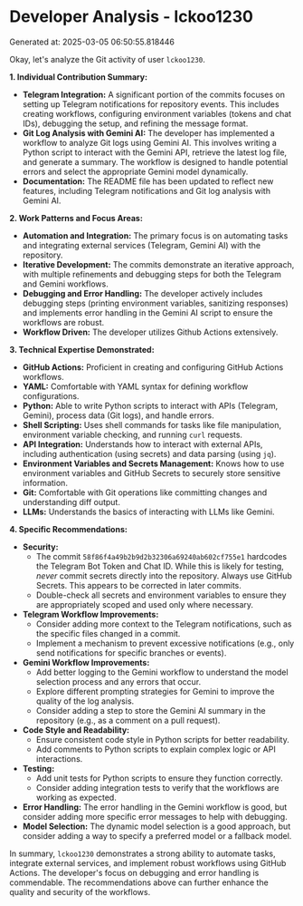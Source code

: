# Developer Analysis - lckoo1230
Generated at: 2025-03-05 06:50:55.818446

Okay, let's analyze the Git activity of user `lckoo1230`.

**1. Individual Contribution Summary:**

*   **Telegram Integration:** A significant portion of the commits focuses on setting up Telegram notifications for repository events. This includes creating workflows, configuring environment variables (tokens and chat IDs), debugging the setup, and refining the message format.
*   **Git Log Analysis with Gemini AI:** The developer has implemented a workflow to analyze Git logs using Gemini AI. This involves writing a Python script to interact with the Gemini API, retrieve the latest log file, and generate a summary. The workflow is designed to handle potential errors and select the appropriate Gemini model dynamically.
*   **Documentation:** The README file has been updated to reflect new features, including Telegram notifications and Git log analysis with Gemini AI.

**2. Work Patterns and Focus Areas:**

*   **Automation and Integration:** The primary focus is on automating tasks and integrating external services (Telegram, Gemini AI) with the repository.
*   **Iterative Development:** The commits demonstrate an iterative approach, with multiple refinements and debugging steps for both the Telegram and Gemini workflows.
*   **Debugging and Error Handling:** The developer actively includes debugging steps (printing environment variables, sanitizing responses) and implements error handling in the Gemini AI script to ensure the workflows are robust.
*   **Workflow Driven:** The developer utilizes Github Actions extensively.

**3. Technical Expertise Demonstrated:**

*   **GitHub Actions:** Proficient in creating and configuring GitHub Actions workflows.
*   **YAML:** Comfortable with YAML syntax for defining workflow configurations.
*   **Python:** Able to write Python scripts to interact with APIs (Telegram, Gemini), process data (Git logs), and handle errors.
*   **Shell Scripting:** Uses shell commands for tasks like file manipulation, environment variable checking, and running `curl` requests.
*   **API Integration:** Understands how to interact with external APIs, including authentication (using secrets) and data parsing (using `jq`).
*   **Environment Variables and Secrets Management:** Knows how to use environment variables and GitHub Secrets to securely store sensitive information.
*   **Git:** Comfortable with Git operations like committing changes and understanding diff output.
*   **LLMs:** Understands the basics of interacting with LLMs like Gemini.

**4. Specific Recommendations:**

*   **Security:**
    *   The commit `58f86f4a49b2b9d2b32306a69240ab602cf755e1` hardcodes the Telegram Bot Token and Chat ID.  While this is likely for testing, *never* commit secrets directly into the repository.  Always use GitHub Secrets.  This appears to be corrected in later commits.
    *   Double-check all secrets and environment variables to ensure they are appropriately scoped and used only where necessary.
*   **Telegram Workflow Improvements:**
    *   Consider adding more context to the Telegram notifications, such as the specific files changed in a commit.
    *   Implement a mechanism to prevent excessive notifications (e.g., only send notifications for specific branches or events).
*   **Gemini Workflow Improvements:**
    *   Add better logging to the Gemini workflow to understand the model selection process and any errors that occur.
    *   Explore different prompting strategies for Gemini to improve the quality of the log analysis.
    *   Consider adding a step to store the Gemini AI summary in the repository (e.g., as a comment on a pull request).
*   **Code Style and Readability:**
    *   Ensure consistent code style in Python scripts for better readability.
    *   Add comments to Python scripts to explain complex logic or API interactions.
*   **Testing:**
    *   Add unit tests for Python scripts to ensure they function correctly.
    *   Consider adding integration tests to verify that the workflows are working as expected.
*   **Error Handling:** The error handling in the Gemini workflow is good, but consider adding more specific error messages to help with debugging.
*   **Model Selection:** The dynamic model selection is a good approach, but consider adding a way to specify a preferred model or a fallback model.

In summary, `lckoo1230` demonstrates a strong ability to automate tasks, integrate external services, and implement robust workflows using GitHub Actions. The developer's focus on debugging and error handling is commendable. The recommendations above can further enhance the quality and security of the workflows.
